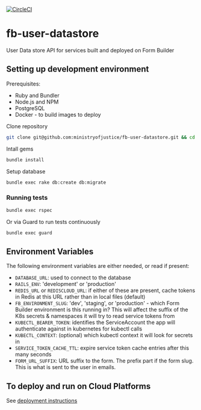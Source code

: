 [![CircleCI](https://circleci.com/gh/ministryofjustice/fb-user-datastore/tree/master.svg?style=svg)](https://circleci.com/gh/ministryofjustice/fb-user-datastore/tree/master)

# fb-user-datastore

User Data store API for services built and deployed on Form Builder

## Setting up development environment

Prerequisites:

- Ruby and Bundler
- Node.js and NPM
- PostgreSQL
- Docker - to build images to deploy

Clone repository

```sh
git clone git@github.com:ministryofjustice/fb-user-datastore.git && cd fb-user-datastore.git
```

Intall gems

```sh
bundle install
```

Setup database

```sh
bundle exec rake db:create db:migrate
```

### Running tests

```sh
bundle exec rspec
```

Or via Guard to run tests continuously

```sh
bundle exec guard
```

## Environment Variables

The following environment variables are either needed, or read if present:

- `DATABASE_URL`: used to connect to the database
- `RAILS_ENV`: 'development' or 'production'
- `REDIS_URL` or `REDISCLOUD_URL`: if either of these are present, cache tokens in
  Redis at this URL rather than in local files (default)
- `FB_ENVIRONMENT_SLUG`: 'dev', 'staging', or 'production' - which Form Builder
  environment is this running in? This will affect the suffix of the K8s
  secrets & namespaces it will try to read service tokens from
- `KUBECTL_BEARER_TOKEN`: identifies the ServiceAccount the app will authenticate
  against in kubernetes for kubectl calls
- `KUBECTL_CONTEXT`: (optional) which kubectl context it will look for secrets in
- `SERVICE_TOKEN_CACHE_TTL`: expire service token cache entries after this many
  seconds
- `FORM_URL_SUFFIX`: URL suffix to the form. The prefix part if the form slug.
  This is what is sent to the user in emails.

## To deploy and run on Cloud Platforms

See [deployment instructions](DEPLOY.md)
